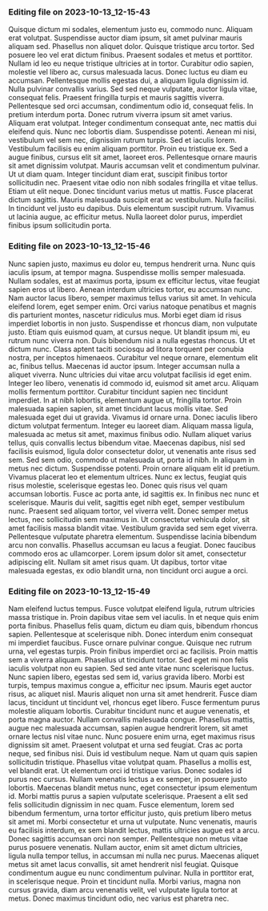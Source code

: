 

### Editing file on 2023-10-13_12-15-43

Quisque dictum mi sodales, elementum justo eu, commodo nunc. Aliquam erat volutpat. Suspendisse auctor diam ipsum, sit amet pulvinar mauris aliquam sed. Phasellus non aliquet dolor. Quisque tristique arcu tortor. Sed posuere leo vel erat dictum finibus. Praesent sodales et metus et porttitor. Nullam id leo eu neque tristique ultricies at in tortor. Curabitur odio sapien, molestie vel libero ac, cursus malesuada lacus. Donec luctus eu diam eu accumsan. Pellentesque mollis egestas dui, a aliquam ligula dignissim id. Nulla pulvinar convallis varius. Sed sed neque vulputate, auctor ligula vitae, consequat felis.
Praesent fringilla turpis et mauris sagittis viverra. Pellentesque sed orci accumsan, condimentum odio id, consequat felis. In pretium interdum porta. Donec rutrum viverra ipsum sit amet varius. Aliquam erat volutpat. Integer condimentum consequat ante, nec mattis dui eleifend quis. Nunc nec lobortis diam.
Suspendisse potenti. Aenean mi nisi, vestibulum vel sem nec, dignissim rutrum turpis. Sed et iaculis lorem. Vestibulum facilisis eu enim aliquam porttitor. Proin eu tristique ex. Sed a augue finibus, cursus elit sit amet, laoreet eros. Pellentesque ornare mauris sit amet dignissim volutpat. Mauris accumsan velit et condimentum pulvinar. Ut ut diam quam. Integer tincidunt diam erat, suscipit finibus tortor sollicitudin nec. Praesent vitae odio non nibh sodales fringilla et vitae tellus. Etiam ut elit neque.
Donec tincidunt varius metus ut mattis. Fusce placerat dictum sagittis. Mauris malesuada suscipit erat ac vestibulum. Nulla facilisi. In tincidunt vel justo eu dapibus. Duis elementum suscipit rutrum. Vivamus ut lacinia augue, ac efficitur metus. Nulla laoreet dolor purus, imperdiet finibus ipsum sollicitudin porta.




### Editing file on 2023-10-13_12-15-46

Nunc sapien justo, maximus eu dolor eu, tempus hendrerit urna. Nunc quis iaculis ipsum, at tempor magna. Suspendisse mollis semper malesuada. Nullam sodales, est at maximus porta, ipsum ex efficitur lectus, vitae feugiat sapien eros ut libero. Aenean interdum ultricies tortor, eu accumsan nunc. Nam auctor lacus libero, semper maximus tellus varius sit amet. In vehicula eleifend lorem, eget semper enim. Orci varius natoque penatibus et magnis dis parturient montes, nascetur ridiculus mus. Morbi eget diam id risus imperdiet lobortis in non justo. Suspendisse et rhoncus diam, non vulputate justo.
Etiam quis euismod quam, at cursus neque. Ut blandit ipsum mi, eu rutrum nunc viverra non. Duis bibendum nisi a nulla egestas rhoncus. Ut et dictum nunc. Class aptent taciti sociosqu ad litora torquent per conubia nostra, per inceptos himenaeos. Curabitur vel neque ornare, elementum elit ac, finibus tellus. Maecenas id auctor ipsum. Integer accumsan nulla a aliquet viverra. Nunc ultricies dui vitae arcu volutpat facilisis id eget enim. Integer leo libero, venenatis id commodo id, euismod sit amet arcu.
Aliquam mollis fermentum porttitor. Curabitur tincidunt sapien nec tincidunt imperdiet. In at nibh lobortis, elementum augue ut, fringilla tortor. Proin malesuada sapien sapien, sit amet tincidunt lacus mollis vitae. Sed malesuada eget dui ut gravida. Vivamus id ornare urna. Donec iaculis libero dictum volutpat fermentum. Integer eu laoreet diam. Aliquam massa ligula, malesuada ac metus sit amet, maximus finibus odio.
Nullam aliquet varius tellus, quis convallis lectus bibendum vitae. Maecenas dapibus, nisl sed facilisis euismod, ligula dolor consectetur dolor, ut venenatis ante risus sed sem. Sed sem odio, commodo ut malesuada ut, porta id nibh. In aliquam in metus nec dictum. Suspendisse potenti. Proin ornare aliquam elit id pretium. Vivamus placerat leo et elementum ultrices. Nunc ex lectus, feugiat quis risus molestie, scelerisque egestas leo. Donec quis risus vel quam accumsan lobortis. Fusce ac porta ante, id sagittis ex. In finibus nec nunc et scelerisque. Mauris dui velit, sagittis eget nibh eget, semper vestibulum nunc. Praesent sed aliquam tortor, vel viverra velit. Donec semper metus lectus, nec sollicitudin sem maximus in.
Ut consectetur vehicula dolor, sit amet facilisis massa blandit vitae. Vestibulum gravida sed sem eget viverra. Pellentesque vulputate pharetra elementum. Suspendisse lacinia bibendum arcu non convallis. Phasellus accumsan eu lacus a feugiat. Donec faucibus commodo eros ac ullamcorper. Lorem ipsum dolor sit amet, consectetur adipiscing elit. Nullam sit amet risus quam. Ut dapibus, tortor vitae malesuada egestas, ex odio blandit urna, non tincidunt orci augue a orci.




### Editing file on 2023-10-13_12-15-49

Nam eleifend luctus tempus. Fusce volutpat eleifend ligula, rutrum ultricies massa tristique in. Proin dapibus vitae sem vel iaculis. In et neque quis enim porta finibus. Phasellus felis quam, dictum eu diam quis, bibendum rhoncus sapien. Pellentesque at scelerisque nibh. Donec interdum enim consequat mi imperdiet faucibus. Fusce ornare pulvinar congue. Quisque nec rutrum urna, vel egestas turpis. Proin finibus imperdiet orci ac facilisis. Proin mattis sem a viverra aliquam.
Phasellus ut tincidunt tortor. Sed eget mi non felis iaculis volutpat non eu sapien. Sed sed ante vitae nunc scelerisque luctus. Nunc sapien libero, egestas sed sem id, varius gravida libero. Morbi est turpis, tempus maximus congue a, efficitur nec ipsum. Mauris eget auctor risus, ac aliquet nisl. Mauris aliquet non urna sit amet hendrerit. Fusce diam lacus, tincidunt ut tincidunt vel, rhoncus eget libero. Fusce fermentum purus molestie aliquam lobortis. Curabitur tincidunt nunc et augue venenatis, et porta magna auctor. Nullam convallis malesuada congue. Phasellus mattis, augue nec malesuada accumsan, sapien augue hendrerit lorem, sit amet ornare lectus nisl vitae nunc. Nunc posuere enim urna, eget maximus risus dignissim sit amet. Praesent volutpat et urna sed feugiat. Cras ac porta neque, sed finibus nisi. Duis id vestibulum neque.
Nam ut quam quis sapien sollicitudin tristique. Phasellus vitae volutpat quam. Phasellus a mollis est, vel blandit erat. Ut elementum orci id tristique varius. Donec sodales id purus nec cursus. Nullam venenatis lectus a ex semper, in posuere justo lobortis. Maecenas blandit metus nunc, eget consectetur ipsum elementum id. Morbi mattis purus a sapien vulputate scelerisque. Praesent a elit sed felis sollicitudin dignissim in nec quam. Fusce elementum, lorem sed bibendum fermentum, urna tortor efficitur justo, quis pretium libero metus sit amet mi.
Morbi consectetur et urna ut vulputate. Nunc venenatis, mauris eu facilisis interdum, ex sem blandit lectus, mattis ultricies augue est a arcu. Donec sagittis accumsan orci non semper. Pellentesque non metus vitae purus posuere venenatis. Nullam auctor, enim sit amet dictum ultricies, ligula nulla tempor tellus, in accumsan mi nulla nec purus. Maecenas aliquet metus sit amet lacus convallis, sit amet hendrerit nisl feugiat. Quisque condimentum augue eu nunc condimentum pulvinar. Nulla in porttitor erat, in scelerisque neque. Proin et tincidunt nulla. Morbi varius, magna non cursus gravida, diam arcu venenatis velit, vel vulputate ligula tortor at metus. Donec maximus tincidunt odio, nec varius est pharetra nec.


